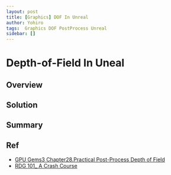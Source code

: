 ```yaml
---
layout: post
title: [Graphics] DOF In Unreal
author: Yohiro
tags:  Graphics DOF PostProcess Unreal
sidebar: []
---
```

# Depth-of-Field In Uneal

## Overview

## Solution

## Summary

## Ref
 - [GPU Gems3 Chapter28.Practical Post-Process Depth of Field](https://developer.nvidia.com/gpugems/gpugems3/part-iv-image-effects/chapter-28-practical-post-process-depth-field)
 - [RDG 101_ A Crash Course](https://epicgames.ent.box.com/s/ul1h44ozs0t2850ug0hrohlzm53kxwrz)